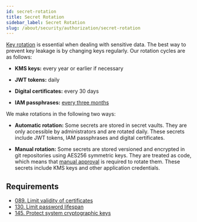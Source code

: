 ```yaml
---
id: secret-rotation
title: Secret Rotation
sidebar_label: Secret Rotation
slug: /about/security/authorization/secret-rotation
---
```


[Key rotation](/criteria/requirements/130) is essential
when dealing with sensitive data.
The best way to prevent key leakage
is by changing keys regularly.
Our rotation cycles are as follows:

- **KMS keys:** every year or earlier if necessary

- **JWT tokens:** daily

- **Digital certificates:** every 30 days

- **IAM passphrases:** [every three months](/criteria/requirements/089)

We make rotations in the following two ways:

- **Automatic rotation:**
  Some secrets are stored in secret vaults.
  They are only accessible by administrators
  and are rotated daily.
  These secrets include JWT tokens,
  IAM passphrases
  and digital certificates.

- **Manual rotation:**
  Some secrets are stored versioned
  and encrypted in git repositories
  using AES256 symmetric keys.
  They are treated as code,
  which means that
  [manual approval](https://docs.fluidattacks.com/about/security/integrity/developing-integrity#peer-review)
  is required to rotate them.
  These secrets include KMS keys
  and other application credentials.

## Requirements

- [089. Limit validity of certificates](/criteria/requirements/089)
- [130. Limit password lifespan](/criteria/requirements/130)
- [145. Protect system cryptographic keys](/criteria/requirements/145)
